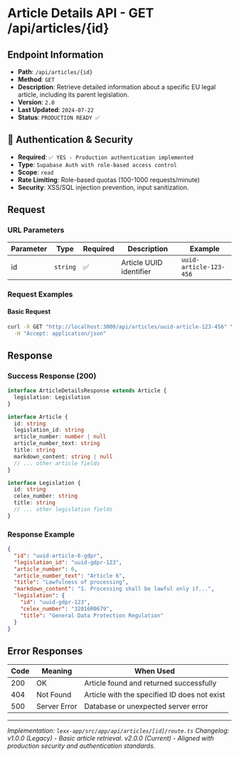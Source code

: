 # Article Details API - GET /api/articles/{id}

## Endpoint Information
- **Path**: `/api/articles/{id}`
- **Method**: `GET`
- **Description**: Retrieve detailed information about a specific EU legal article, including its parent legislation.
- **Version**: `2.0`
- **Last Updated**: `2024-07-22`
- **Status**: `PRODUCTION READY ✅`

## 🔐 Authentication & Security
- **Required**: `✅ YES - Production authentication implemented`
- **Type**: `Supabase Auth with role-based access control`
- **Scope**: `read`
- **Rate Limiting**: Role-based quotas (100-1000 requests/minute)
- **Security**: XSS/SQL injection prevention, input sanitization.

## Request

### URL Parameters
| Parameter | Type | Required | Description | Example |
|-----------|------|----------|-------------|---------|
| id | `string` | ✅ | Article UUID identifier | `uuid-article-123-456` |

### Request Examples

#### Basic Request
```bash
curl -X GET "http://localhost:3000/api/articles/uuid-article-123-456" \
  -H "Accept: application/json"
```

## Response

### Success Response (200)
```typescript
interface ArticleDetailsResponse extends Article {
  legislation: Legislation
}

interface Article {
  id: string
  legislation_id: string
  article_number: number | null
  article_number_text: string
  title: string
  markdown_content: string | null
  // ... other article fields
}

interface Legislation {
  id: string
  celex_number: string
  title: string
  // ... other legislation fields
}
```

### Response Example
```json
{
  "id": "uuid-article-6-gdpr",
  "legislation_id": "uuid-gdpr-123",
  "article_number": 6,
  "article_number_text": "Article 6",
  "title": "Lawfulness of processing",
  "markdown_content": "1. Processing shall be lawful only if...",
  "legislation": {
    "id": "uuid-gdpr-123",
    "celex_number": "32016R0679",
    "title": "General Data Protection Regulation"
  }
}
```

## Error Responses

| Code | Meaning | When Used |
|------|---------|-----------|
| 200 | OK | Article found and returned successfully |
| 404 | Not Found | Article with the specified ID does not exist |
| 500 | Server Error | Database or unexpected server error |

---

*Implementation: `lexx-app/src/app/api/articles/[id]/route.ts`*
*Changelog: v1.0.0 (Legacy) - Basic article retrieval. v2.0.0 (Current) - Aligned with production security and authentication standards.*